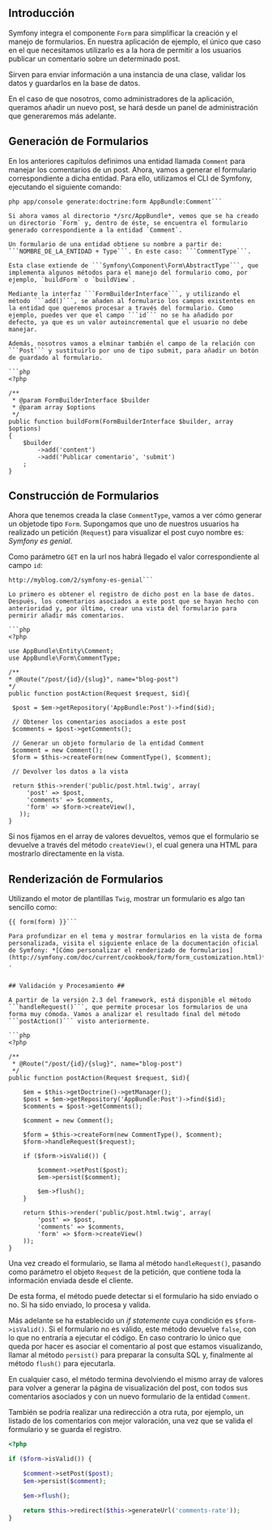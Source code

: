 ## Introducción ##

Symfony integra el componente `Form` para simplificar la creación y el manejo de formularios. En nuestra aplicación de ejemplo, el único que caso en el que necesitamos utilizarlo es a la hora de permitir a los usuarios publicar un comentario sobre un determinado post.

Sirven para enviar información a una instancia de una clase, validar los datos y guardarlos en la base de datos.

En el caso de que nosotros, como administradores de la aplicación, queramos añadir un nuevo post, se hará desde un panel de administración que generaremos más adelante.


## Generación de Formularios ##

En los anteriores capítulos definimos una entidad llamada `Comment` para manejar los comentarios de un post. Ahora, vamos a generar el formulario correspondiente a dicha entidad. Para ello, utilizamos el CLI de Symfony, ejecutando el siguiente comando:

```
php app/console generate:doctrine:form AppBundle:Comment```

Si ahora vamos al directorio */src/AppBundle*, vemos que se ha creado un directorio `Form` y, dentro de éste, se encuentra el formulario generado correspondiente a la entidad `Comment`.  

Un formulario de una entidad obtiene su nombre a partir de: ```NOMBRE_DE_LA_ENTIDAD + Type```. En este caso: ```CommentType```.

Esta clase extiende de ```Symfony\Component\Form\AbstractType```, que implementa algunos métodos para el manejo del formulario como, por ejemplo, `buildForm` o `buildView`.

Mediante la interfaz ```FormBuilderInterface```, y utilizando el método ```add()```, se añaden al formulario los campos existentes en la entidad que queremos procesar a través del formulario. Como ejemplo, puedes ver que el campo ```id``` no se ha añadido por defecto, ya que es un valor autoincremental que el usuario no debe manejar.

Además, nosotros vamos a elminar también el campo de la relación con ```Post``` y sustituirlo por uno de tipo submit, para añadir un botón de guardado al formulario.

```php
<?php

/**
 * @param FormBuilderInterface $builder
 * @param array $options
 */
public function buildForm(FormBuilderInterface $builder, array $options)
{
    $builder
        ->add('content')
        ->add('Publicar comentario', 'submit')
    ;
}
```

## Construcción de Formularios ##

Ahora que tenemos creada la clase ```CommentType```, vamos a ver cómo generar un objetode tipo  ```Form```. Supongamos que uno de nuestros usuarios ha realizado un petición (```Request```) para visualizar el post cuyo nombre es: *Symfony es genial*.

 Como parámetro ```GET``` en la url nos habrá llegado el valor correspondiente al campo ```id```:

 ```
 http://myblog.com/2/symfony-es-genial```

Lo primero es obtener el registro de dicho post en la base de datos. Después, los comentarios asociados a este post que se hayan hecho con anterioridad y, por último, crear una vista del formulario para permirir añadir más comentarios.

```php
<?php

use AppBundle\Entity\Comment;
use AppBundle\Form\CommentType;

/**
 * @Route("/post/{id}/{slug}", name="blog-post")
 */
public function postAction(Request $request, $id){

  $post = $em->getRepository('AppBundle:Post')->find($id);

  // Obtener los comentarios asociados a este post
  $comments = $post->getComments();

  // Generar un objeto formulario de la entidad Comment
  $comment = new Comment();
  $form = $this->createForm(new CommentType(), $comment);

  // Devolver los datos a la vista

  return $this->render('public/post.html.twig', array(
      'post' => $post,
      'comments' => $comments,
      'form' => $form->createView(),
    ));
}

```

Si nos fijamos en el array de valores devueltos, vemos que el formulario se devuelve a través del método ```createView()```, el cual genera una HTML para mostrarlo directamente en la vista.


## Renderización de Formularios ##

Utilizando el motor de plantillas ```Twig```, mostrar un formulario es algo tan sencillo como:

```
{{ form(form) }}```

Para profundizar en el tema y mostrar formularios en la vista de forma personalizada, visita el siguiente enlace de la documentación oficial de Symfony: *[Cómo personalizar el renderizado de formularios](http://symfony.com/doc/current/cookbook/form/form_customization.html)* .


## Validación y Procesamiento ##

A partir de la versión 2.3 del framework, está disponible el método ```handleRequest()```, que permite procesar los formularios de una forma muy cómoda. Vamos a analizar el resultado final del método ```postAction()``` visto anteriormente.

```php
<?php

/**
 * @Route("/post/{id}/{slug}", name="blog-post")
 */
public function postAction(Request $request, $id){

    $em = $this->getDoctrine()->getManager();
    $post = $em->getRepository('AppBundle:Post')->find($id);
    $comments = $post->getComments();

    $comment = new Comment();

    $form = $this->createForm(new CommentType(), $comment);
    $form->handleRequest($request);

    if ($form->isValid()) {

        $comment->setPost($post);
        $em->persist($comment);

        $em->flush();
    }

    return $this->render('public/post.html.twig', array(
        'post' => $post,
        'comments' => $comments,
        'form' => $form->createView()
    ));
}
```

Una vez creado el formulario, se llama al método ```handleRequest()```, pasando como parámetro el objeto ```Request``` de la petición, que contiene toda la información enviada desde el cliente.

De esta forma, el método puede detectar si el formulario ha sido enviado o no. Si ha sido enviado, lo procesa y valida.

Más adelante se ha establecido un *if statemente* cuya condición es ```$form->isValid()```. Si el formulario no es válido, este método devuelve ```false```, con lo que no entraría a ejecutar el código. En caso contrario lo único que queda por hacer es asociar el comentario al post que estamos visualizando, llamar al método ```persist()``` para preparar la consulta SQL y, finalmente al método ```flush()``` para ejecutarla.

En cualquier caso, el método termina devolviendo el mismo array de valores para volver a generar la página de visualización del post, con todos sus comentarios asociados y con un nuevo formulario de la entidad ```Comment```.

También se podría realizar una redirección a otra ruta, por ejemplo, un listado de los comentarios con mejor valoración, una vez que se valida el formulario y se guarda el registro.

```php
<?php

if ($form->isValid()) {

    $comment->setPost($post);
    $em->persist($comment);

    $em->flush();

    return $this->redirect($this->generateUrl('comments-rate'));
}

```
